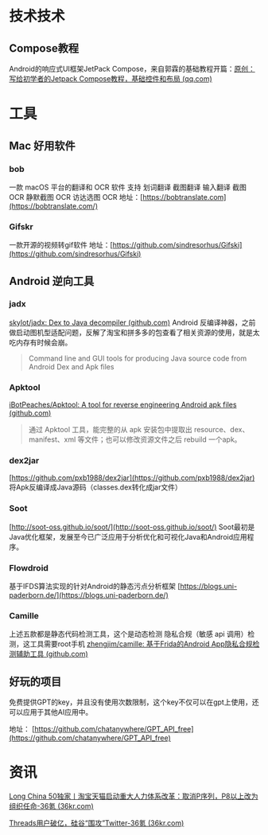 # 技术技术

## Compose教程

Android的响应式UI框架JetPack Compose，来自郭霖的基础教程开篇：[原创：写给初学者的Jetpack Compose教程，基础控件和布局 (qq.com)](https://mp.weixin.qq.com/s/olocdhk8P9u9LXXddimphA)

# 工具
## Mac 好用软件
### bob
一款 macOS 平台的翻译和 OCR 软件
支持 划词翻译 截图翻译 输入翻译 截图 OCR 静默截图 OCR 访达选图 OCR
地址：[https://bobtranslate.com](https://bobtranslate.com/)

### Gifskr 
一款开源的视频转gif软件
地址：[https://github.com/sindresorhus/Gifski](https://github.com/sindresorhus/Gifski)


## Android 逆向工具

### jadx

[skylot/jadx: Dex to Java decompiler (github.com)](https://github.com/skylot/jadx)
Android 反编译神器，之前做启动图机型适配问题，反解了淘宝和拼多多的包查看了相关资源的使用，就是太吃内存有时候会崩。

> Command line and GUI tools for producing Java source code from Android Dex and Apk files


### Apktool

[iBotPeaches/Apktool: A tool for reverse engineering Android apk files (github.com)](https://github.com/iBotPeaches/Apktool)

> 通过 Apktool 工具，能完整的从 apk 安装包中提取出 resource、dex、manifest、xml 等文件；也可以修改资源文件之后 rebuild 一个apk。


### dex2jar

[https://github.com/pxb1988/dex2jar](https://github.com/pxb1988/dex2jar)
将Apk反编译成Java源码（classes.dex转化成jar文件）

### Soot

[http://soot-oss.github.io/soot/](http://soot-oss.github.io/soot/)
Soot最初是Java优化框架，发展至今已广泛应用于分析优化和可视化Java和Android应用程序。

### Flowdroid

基于IFDS算法实现的针对Android的静态污点分析框架
[https://blogs.uni-paderborn.de/](https://blogs.uni-paderborn.de/)

### Camille

上述五款都是静态代码检测工具，这个是动态检测
隐私合规（敏感 api 调用）检测，这工具需要root手机
[zhengjim/camille: 基于Frida的Android App隐私合规检测辅助工具 (github.com)](https://github.com/zhengjim/camille)

## 好玩的项目
免费提供GPT的key，并且没有使用次数限制，这个key不仅可以在gpt上使用，还可以应用于其他AI应用中。

地址： [https://github.com/chatanywhere/GPT_API_free](https://github.com/chatanywhere/GPT_API_free)
# 资讯

[Long China 50独家丨淘宝天猫启动重大人力体系改革：取消P序列，P8以上改为组织任命-36氪 (36kr.com)](https://www.36kr.com/p/2341169182117635)

[Threads用户破亿，硅谷“围攻”Twitter-36氪 (36kr.com)](https://www.36kr.com/p/2339730845802114)
